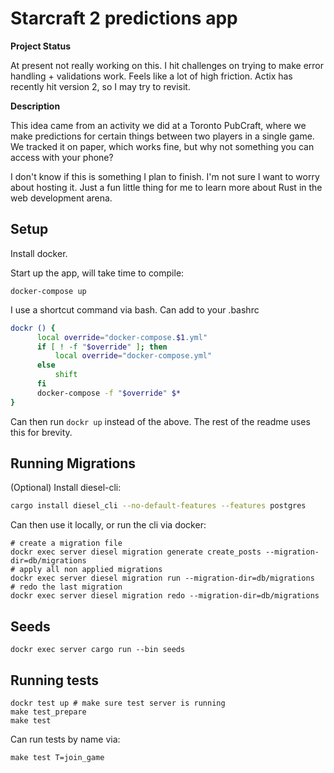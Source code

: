 # Starcraft 2 predictions app

**Project Status**

At present not really working on this. I hit challenges on trying to make error handling + validations work. Feels like a lot of high friction. Actix has recently hit version 2, so I may try to revisit.

**Description**

This idea came from an activity we did at a Toronto PubCraft, where we make predictions for certain things between two players in a single game. We tracked it on paper, which works fine, but why not something you can access with your phone?

I don't know if this is something I plan to finish. I'm not sure I want to worry about hosting it. Just a fun little thing for me to learn more about Rust in the web development arena.

## Setup

Install docker.

Start up the app, will take time to compile:

```
docker-compose up
```

I use a shortcut command via bash. Can add to your .bashrc

```bash
dockr () {
      local override="docker-compose.$1.yml"
      if [ ! -f "$override" ]; then
          local override="docker-compose.yml"
      else
          shift
      fi
      docker-compose -f "$override" $*
}
```

Can then run `dockr up` instead of the above. The rest of the readme uses this for brevity.

## Running Migrations

(Optional) Install diesel-cli:

```bash
cargo install diesel_cli --no-default-features --features postgres
```

Can then use it locally, or run the cli via docker:

```
# create a migration file
dockr exec server diesel migration generate create_posts --migration-dir=db/migrations
# apply all non applied migrations
dockr exec server diesel migration run --migration-dir=db/migrations
# redo the last migration
dockr exec server diesel migration redo --migration-dir=db/migrations
```

## Seeds

```
dockr exec server cargo run --bin seeds
```

## Running tests

```
dockr test up # make sure test server is running
make test_prepare
make test
```

Can run tests by name via:

```
make test T=join_game
```
